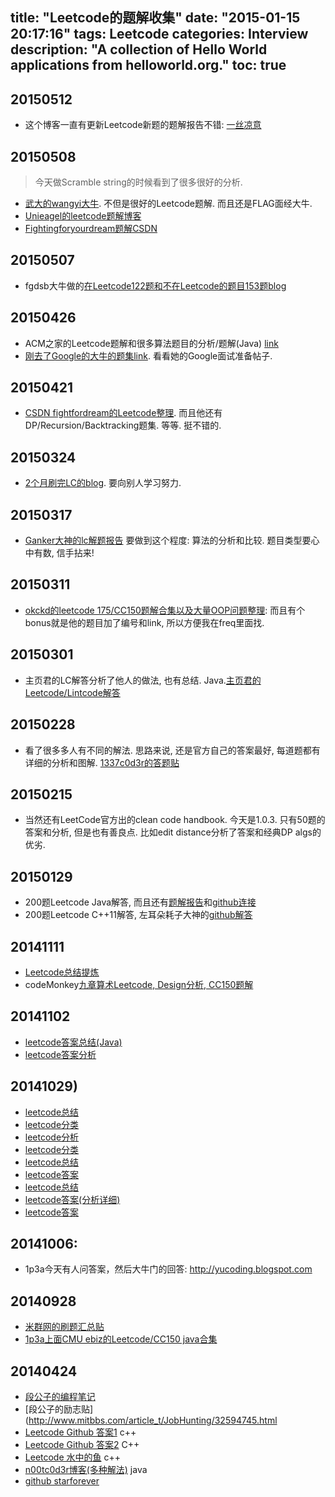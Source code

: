 title: "Leetcode的题解收集"
date: "2015-01-15 20:17:16"
tags: Leetcode
categories: Interview
description: "A collection of Hello World applications from helloworld.org."
toc: true
---

## 20150512
* 这个博客一直有更新Leetcode新题的题解报告不错: [一丝凉意](http://pisxw.com/tag/)

## 20150508
> 今天做Scramble string的时候看到了很多很好的分析.

* [武大的wangyi大牛](http://blog.csdn.net/whuwangyi/article/details/43112895). 不但是很好的Leetcode题解. 而且还是FLAG面经大牛.
* [Unieagel的leetcode题解博客](http://blog.unieagle.net/)
* [Fightingforyourdream题解CSDN](http://blog.csdn.net/fightforyourdream/article/details/17707187)

## 20150507
* fgdsb大牛做的[在Leetcode122题和不在Leetcode的题目153题blog](http://www.fgdsb.com/)

## 20150426
* ACM之家的Leetcode题解和很多算法题目的分析/题解(Java) [link](http://www.acmerblog.com/leetcode-solutions-6422.html)
* [刚去了Google的大牛的题集link](http://www.cnblogs.com/lautsie/p/3371354.html). 看看她的Google面试准备帖子.

## 20150421
* [CSDN fightfordream的Leetcode整理](http://blog.csdn.net/fightforyourdream/article/details/12901505). 而且他还有DP/Recursion/Backtracking题集. 等等. 挺不错的.

## 20150324
* [2个月刷完LC的blog](http://yishafang.blogspot.com/2015/02/triangle.html). 要向别人学习努力.

## 20150317
* [Ganker大神的lc解题报告](http://blog.csdn.net/linhuanmars/article/details/20888505) 要做到这个程度: 算法的分析和比较. 题目类型要心中有数, 信手拈来!

## 20150311
* [okckd的leetcode 175/CC150题解合集以及大量OOP问题整理](http://okckd.github.io/blog/categories/leetcode/): 而且有个bonus就是他的题目加了编号和link, 所以方便我在freq里面找. 

## 20150301
* 主页君的LC解答分析了他人的做法, 也有总结. Java.[主页君的Leetcode/Lintcode解答](http://www.cnblogs.com/yuzhangcmu/p/4113462.html)
 
## 20150228
* 看了很多多人有不同的解法. 思路来说, 还是官方自己的答案最好, 每道题都有详细的分析和图解. [1337c0d3r的答题贴](http://leetcode.com/2010/11/largest-binary-search-tree-bst-in_22.html)

## 20150215
* 当然还有LeetCode官方出的clean code handbook. 今天是1.0.3. 只有50题的答案和分析, 但是也有善良点. 比如edit distance分析了答案和经典DP algs的优劣.


## 20150129
* 200题Leetcode Java解答, 而且还有[题解报告](http://leetcode.tgic.me/)和[github连接](https://github.com/tg123/leetcode)
* 200题Leetcode C++11解答, 左耳朵耗子大神的[github解答](https://github.com/haoel/leetcode)

 
## 20141111
* [Leetcode总结提炼](http://leetcodesummary.blogspot.com/2013/09/leetcode-dfs.html)
* codeMonkey[九章算术Leetcode, Design分析, CC150题解](http://okckd.github.io/blog/2014/06/12/NineChap-Permutation)


 ## 20141102
* [leetcode答案总结(Java)](http://blog.csdn.net/fightforyourdream/article/details/19755859)
* [leetcode答案分析](http://yucoding.blogspot.com/2013/08/leetcode-question-127-word-ladder.html)


 ## 20141029)
* [leetcode总结](http://bowang.name/leetcode-150/)
* [leetcode分类](http://www.douban.com/note/330562764)
* [leetcode分析](http://goo.gl/etltPX)
* [leetcode分类](http://www.danielbit.com/blog/puzzle/leetcode/leetcode-summary)
* [leetcode总结](http://www.uuiy.cn/?p=127)
* [leetcode答案](http://leetcodenotes.wordpress.com)
* [leetcode总结](https://github.com/openinx/algorithm-solution/tree/master/leetcode)
* [leetcode答案(分析详细)](http://www.programcreek.com/2012/12/leetcode-solution-of-two-sum-in-java/)
* [leetcode答案](http://www.cnblogs.com/wwwjieo0/p/3452930.html)

## 20141006:
* 1p3a今天有人问答案，然后大牛门的回答: http://yucoding.blogspot.com

## 20140928
* [米群网的刷题汇总贴](http://www.meetqun.com/thread-703-1-1.html)
* [1p3a上面CMU ebiz的Leetcode/CC150 java合集](http://www.1point3acres.com/bbs/thread-97234-1-1.html)

## 20140424
* [段公子的编程笔记](https://www.zybuluo.com/smilence/note/76)
* [段公子的励志贴](http://www.mitbbs.com/article_t/JobHunting/32594745.html
* [Leetcode Github 答案1](https://github.com/iphkwan/leetcode)          c++
* [Leetcode Github 答案2](https://github.com/fanfank/leetcode)           C++
* [Leetcode 水中的鱼](http://fisherlei.blogspot.com/2012/12/leetcode-remove-duplicates-from-sorted_5307.html)         c++
* [n00tc0d3r博客(多种解法)](http://n00tc0d3r.blogspot.com/2013/05/remove-duplicates-from-sorted-list.html)                 java  
* [github starforever](https://github.com/starforever/leet-code/blob/master/Remove%20Duplicates%20from%20Sorted%20Array/Solution.java)